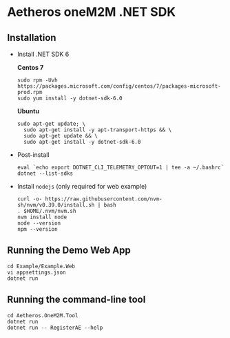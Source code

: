 # Aetheros oneM2M .NET SDK

## Installation

* Install .NET SDK 6

  **Centos 7**
  ```
  sudo rpm -Uvh https://packages.microsoft.com/config/centos/7/packages-microsoft-prod.rpm
  sudo yum install -y dotnet-sdk-6.0
  ```

  **Ubuntu**
  ```
  sudo apt-get update; \
    sudo apt-get install -y apt-transport-https && \
    sudo apt-get update && \
    sudo apt-get install -y dotnet-sdk-6.0
  ```

* Post-install

  ```
  eval `echo export DOTNET_CLI_TELEMETRY_OPTOUT=1 | tee -a ~/.bashrc`
  dotnet --list-sdks
  ```

* Install `nodejs` (only required for web example)

  ```
  curl -o- https://raw.githubusercontent.com/nvm-sh/nvm/v0.39.0/install.sh | bash
  . $HOME/.nvm/nvm.sh
  nvm install node
  node --version
  npm --version
  ```


## Running the Demo Web App

```
cd Example/Example.Web
vi appsettings.json
dotnet run
```


## Running the command-line tool

```
cd Aetheros.OneM2M.Tool
dotnet run
dotnet run -- RegisterAE --help
```